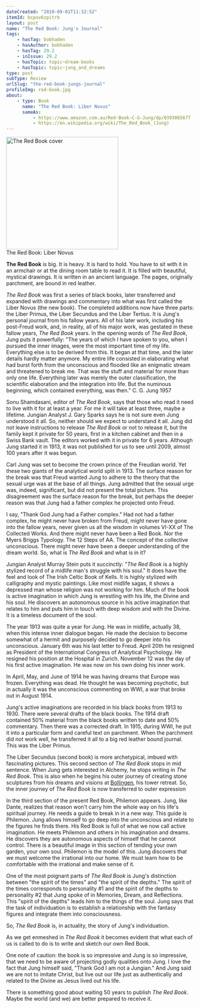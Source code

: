 ```yaml
---
dateCreated: "2010-09-01T11:32:52"
itemId: bcpov6zpitrb
layout: post
name: "The Red Book: Jung's Journal"
tags:
    - hasTag: bobhaden
    - hasAuthor: bobhaden
    - hasTag: 29.2
    - inIssue: 29.2
    - hasTopic: topic~dream-books
    - hasTopic: topic~jung_and_dreams
type: post
subType: Review
urlSlug: "the-red-book-jungs-journal"
profileImg: red-book.jpg
about:
    - type: Book
      name: "The Red Book: Liber Novus"
      sameAs:
          - https://www.amazon.com.au/Red-Book-C-G-Jung/dp/0393065677
          - https://en.wikipedia.org/wiki/The_Red_Book_(Jung)
---
```


<a href="https://www.amazon.com.au/Red-Book-C-G-Jung/dp/0393065677">
<img src="../images/red-book.jpg" width="300px" height="auto" alt="The Red Book cover"/></a><!--nopreview--><div class="caption">The Red Book: Liber Novus</div><!--/nopreview-->

**The Red Book** is big. It is heavy. It is hard to hold. You have to sit with it in an armchair or at the dining room table to read it. It is filled with beautiful, mystical drawings. It is written in an ancient language. The pages, originally parchment, are bound in red leather.

_The Red Book_ was first a series of black books, later transferred and expanded with drawings and commentary into what was first called the Liber Novus (the new book). The completed additions now have three parts: the Liber Primus, the Liber Secundus and the Liber Tertius. It is Jung's personal journal from his fallow years. All of his later work, including his post-Freud work, and, in reality, all of his major work, was gestated in these fallow years, _The Red Book_ years. In the opening words of _The Red Book_, Jung puts it powerfully: "The years of which I have spoken to you, when I pursued the inner images, were the most important time of my life. Everything else is to be derived from this. It began at that time, and the later details hardly matter anymore. My entire life consisted in elaborating what had burst forth from the unconscious and flooded like an enigmatic stream and threatened to break me. That was the stuff and material for more than only one life. Everything later was merely the outer classification, the scientific elaboration and the integration into life. But the numinous beginning, which contained everything, was then." C. G. Jung 1957

Sonu Shamdasani, editor of _The Red Book_, says that those who read it need to live with it for at least a year. For me it will take at least three, maybe a lifetime. Jungian Analyst J. Gary Sparks says he is not sure even Jung understood it all. So, neither should we expect to understand it all. Jung did not leave instructions to release _The Red Book_ or not to release it, but the family kept it private for 50 years, first in a kitchen cabinet and then in a Swiss Bank vault. The editors worked with it in private for 6 years. Although Jung started it in 1913, it was not published for us to see until 2009, almost 100 years after it was begun.

Carl Jung was set to become the crown prince of the Freudian world. Yet these two giants of the analytical world split in 1913. The surface reason for the break was that Freud wanted Jung to adhere to the theory that the sexual urge was at the base of all things. Jung admitted that the sexual urge was, indeed, significant, but did not present the total picture. This disagreement was the surface reason for the break, but perhaps the deeper reason was that Jung had a father complex he projected onto Freud.

I say, "Thank God Jung had a Father complex." Had not had a father complex, he might never have broken from Freud, might never have gone into the fallow years, never given us all the wisdom in volumes VI-XX of The Collected Works. And there might never have been a Red Book. Nor the Myers Briggs Typology. The 12 Steps of AA. The concept of the collective unconscious. There might never have been a deeper understanding of the dream world. So, what is _The Red Book_ and what is in it?

Jungian Analyst Murray Stein puts it succinctly: "_The Red Book_ is a highly stylized record of a midlife man's struggle with his soul." It does have the feel and look of The Irish Celtic Book of Kells. It is highly stylized with calligraphy and mystic paintings. Like most midlife sagas, it shows a depressed man whose religion was not working for him. Much of the book is active imagination in which Jung is wrestling with his life, the Divine and his soul. He discovers an autonomous source in his active imagination that relates to him and puts him in touch with deep wisdom and with the Divine. It is a timeless document of the soul.

The year 1913 was quite a year for Jung. He was in midlife, actually 38, when this intense inner dialogue began. He made the decision to become somewhat of a hermit and purposely decided to go deeper into his unconscious. January 6th was his last letter to Freud. April 20th he resigned as President of the International Congress of Analytical Psychology. He resigned his position at the Hospital in Zurich. November 12 was the day of his first active imagination. He was now on his own doing his inner work.

In April, May, and June of 1914 he was having dreams that Europe was frozen. Everything was dead. He thought he was becoming psychotic, but in actually it was the unconscious commenting on WWI, a war that broke out in August 1914.

Jung's active imaginations are recorded in his black books from 1913 to 1930. There were several drafts of the black books. The 1914 draft contained 50% material from the black books written to date and 50% commentary. Then there was a corrected draft. In 1915, during WWI, he put it into a particular form and careful text on parchment. When the parchment did not work well, he transferred it all to a big red leather bound journal. This was the Liber Primus.

The Liber Secundus (second book) is more archetypical, imbued with fascinating pictures. This second section of _The Red Book_ stops in mid sentence. When Jung gets interested in Alchemy, he stops writing in _The Red Book_. This is also when he begins his outer journey of creating stone sculptures from his dreams and visions at [Bollingen](https://en.wikipedia.org/wiki/Bollingen_Tower), his tower retreat. So, the inner journey of _The Red Book_ is now transferred to outer expression

In the third section of the present Red Book, Philemon appears. Jung, like Dante, realizes that reason won't carry him the whole way on his life's spiritual journey. He needs a guide to break in in a new way. This guide is Philemon. Jung allows himself to go deep into the unconscious and relate to the figures he finds there. His Red Book is full of what we now call active imagination. He meets Philemon and others in his imagination and dreams. He discovers they are autonomous aspects of himself that he cannot control. There is a beautiful image in this section of tending your own garden, your own soul. Philemon is the model of this. Jung discovers that we must welcome the irrational into our home. We must learn how to be comfortable with the irrational and make sense of it.

One of the most poignant parts of _The Red Book_ is Jung's distinction between "the spirit of the times" and "the spirit of the depths." The spirit of the times corresponds to personality \#1 and the spirit of the depths to personality \#2 that Jung spoke of in Memories, Dream, and Reflections. This "spirit of the depths" leads him to the things of the soul. Jung says that the task of individuation is to establish a relationship with the fantasy figures and integrate them into consciousness.

So, _The Red Book_ is, in actuality, the story of Jung's individuation.

As we get enmeshed in _The Red Book_ it becomes evident that what each of us is called to do is to write and sketch our own Red Book.

One note of caution: the book is so impressive and Jung is so impressive, that we need to be aware of projecting godly qualities onto Jung. I love the fact that Jung himself said, "Thank God I am not a Jungian." And Jung said we are not to imitate Christ, but live out our life just as authentically and related to the Divine as Jesus lived out his life.

There is something good about waiting 50 years to publish _The Red Book_. Maybe the world (and we) are better prepared to receive it.
